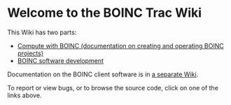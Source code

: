 # Welcome to the BOINC Trac Wiki

This Wiki has two parts:

* [Compute with BOINC (documentation on creating and operating BOINC projects)](ProjectMain/ProjectMain.md)
* [BOINC software development](SoftwareDevelopment.md)

Documentation on the BOINC client software is in [a separate Wiki](User_manual.md).

To report or view bugs, or to browse the source code, click on one of the links above.

